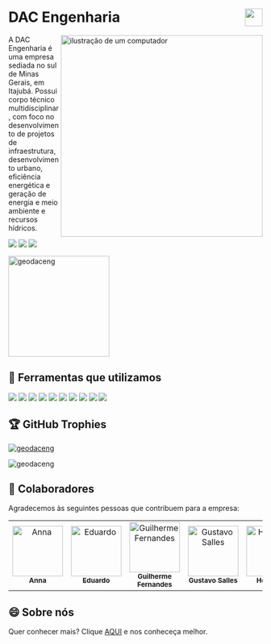 # DAC Engenharia <img align="right" height="35" src="https://github.com/user-attachments/assets/57425265-992e-450e-9973-781397f32bd8"/>

<img src="https://raw.githubusercontent.com/MicaelliMedeiros/micaellimedeiros/master/image/computer-illustration.png" alt="ilustração de um computador" min-width="400px" max-width="400px" width="400px" align="right">

<p align="left"> 
  A DAC Engenharia é uma empresa sediada no sul de Minas Gerais, em Itajubá. Possui corpo técnico multidisciplinar, com foco no desenvolvimento de projetos de infraestrutura, desenvolvimento urbano, eficiência energética e geração de energia e meio ambiente e recursos hídricos.
</p>



<a href="https://www.linkedin.com/company/dac-engenharia" target="_blank"><img src="https://img.shields.io/badge/-LinkedIn-%230077B5?style=for-the-badge&logo=linkedin&logoColor=white" target="_blank"></a>
<a href = "mailto:geodac@daceng.com.br"><img src="https://img.shields.io/badge/Gmail-D14836?style=for-the-badge&logo=gmail&logoColor=white" target="_blank"></a>
<a href="https://www.instagram.com/dac_engenharia_ltda" target="_blank"><img src="https://img.shields.io/badge/-Instagram-%23E4405F?style=for-the-badge&logo=instagram&logoColor=white" target="_blank"></a>

  <a href="https://github.com/geodaceng">
  	<img height=200 align="center" src="https://github-readme-stats.vercel.app/api?username=geodaceng&show_icons=true&theme=dracula&locale=en&count_private=true&layout=compact" alt="geodaceng" />
  </a>
 

## 🦾 Ferramentas que utilizamos

<div>
<img src="https://img.shields.io/badge/HTML5-E34F26?style=for-the-badge&logo=html5&logoColor=white" target="_blank">
<img src="https://img.shields.io/badge/CSS3-1572B6?style=for-the-badge&logo=css3&logoColor=white" target="_blank">
<img src="https://img.shields.io/badge/JavaScript-F7DF1E?style=for-the-badge&logo=javascript&logoColor=black" target="_blank">
<img src="https://img.shields.io/badge/React-20232A?style=for-the-badge&logo=react&logoColor=61DAFB" target="_blank">
<img src="https://img.shields.io/badge/React_Native-20232A?style=for-the-badge&logo=react&logoColor=61DAFB" target="_blank">
<img src="https://img.shields.io/badge/Playwright-45ba4b?style=for-the-badge&logo=Playwright&logoColor=white" target="_blank">
<img src="https://img.shields.io/badge/GIT-E44C30?style=for-the-badge&logo=git&logoColor=white" target="_blank">
<img src="https://img.shields.io/badge/MySQL-005C84?style=for-the-badge&logo=mysql&logoColor=white" target="_blank">
<img src="https://img.shields.io/badge/VSCode-0078D4?style=for-the-badge&logo=visual%20studio%20code&logoColor=white" target="_blank">
<img src="https://img.shields.io/badge/Trello-0052CC?style=for-the-badge&logo=trello&logoColor=white" target="_blank">
</div>

## 🏆 GitHub Trophies

<p align="left"> <a href="https://github.com/ryo-ma/github-profile-trophy"><img src="https://github-profile-trophy.vercel.app/?username=geodaceng&rank=SECRET,SSS,SS,S,AAA,AA,A,B,C&column=-1&theme=dracula" alt="geodaceng" /></a> </p>

<p align="left"> <img src="https://komarev.com/ghpvc/?username=geodaceng&label=Profile%20views&color=0e75b6&style=flat" alt="geodaceng" /> </p>



## 🤝 Colaboradores

Agradecemos às seguintes pessoas que contribuem para a empresa:

<table>
  <tr>
    <td align="center">
      <a href="#" title="defina o título do link">
        <img src="" width="100px;" alt="Anna"/><br>
        <sub>
          <b>Anna</b>
        </sub>
      </a>
    </td>
    <td align="center">
      <a href="#" title="defina o título do link">
        <img src="" width="100px;" alt="Eduardo"/><br>
        <sub>
          <b>Eduardo</b>
        </sub>
      </a>
    </td>
    <td align="center">
      <a href="#" title="defina o título do link">
        <img src="https://avatars.githubusercontent.com/u/96323012" width="100px;" alt="Guilherme Fernandes"/><br>
        <sub>
          <b>Guilherme Fernandes</b>
        </sub>
      </a>
    </td>
    <td align="center">
      <a href="#" title="defina o título do link">
        <img src="https://avatars.githubusercontent.com/u/87676513" width="100px;" alt="Gustavo Salles"/><br>
        <sub>
          <b>Gustavo Salles</b>
        </sub>
      </a>
    </td>
    <td align="center">
      <a href="#" title="defina o título do link">
        <img src="" width="100px;" alt="Henrique"/><br>
        <sub>
          <b>Henrique</b>
        </sub>
      </a>
    </td>
  </tr>
</table>

## 😄 Sobre nós

Quer conhecer mais? Clique [AQUI](CONTRIBUTING.md) e nos conheceça melhor.

